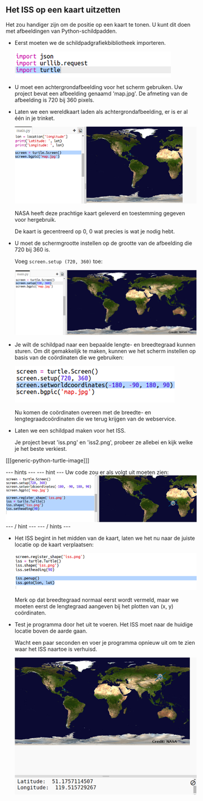 ## Het ISS op een kaart uitzetten

Het zou handiger zijn om de positie op een kaart te tonen. U kunt dit doen met afbeeldingen van Python-schildpadden.

+ Eerst moeten we de schildpadgrafiekbibliotheek importeren.
    
    ![screenshot](images/iss-turtle.png)

+ U moet een achtergrondafbeelding voor het scherm gebruiken. Uw project bevat een afbeelding genaamd 'map.jpg'. De afmeting van de afbeelding is 720 bij 360 pixels.

+ Laten we een wereldkaart laden als achtergrondafbeelding, er is er al één in je trinket.
    
    ![screenshot](images/iss-map.png)
    
    NASA heeft deze prachtige kaart geleverd en toestemming gegeven voor hergebruik.
    
    De kaart is gecentreerd op 0, 0 wat precies is wat je nodig hebt.

+ U moet de schermgrootte instellen op de grootte van de afbeelding die 720 bij 360 is.
    
    Voeg `screen.setup (720, 360)` toe:
    
    ![screenshot](images/iss-setup.png)

+ Je wilt de schildpad naar een bepaalde lengte- en breedtegraad kunnen sturen. Om dit gemakkelijk te maken, kunnen we het scherm instellen op basis van de coördinaten die we gebruiken:
    
    ![screenshot](images/iss-world.png)
    
    Nu komen de coördinaten overeen met de breedte- en lengtegraadcoördinaten die we terug krijgen van de webservice.

+ Laten we een schildpad maken voor het ISS.
    
    Je project bevat 'iss.png' en 'iss2.png', probeer ze allebei en kijk welke je het beste verkiest.

[[[generic-python-turtle-image]]]

\--- hints \--- \--- hint \--- Uw code zou er als volgt uit moeten zien: ![screenshot](images/iss-image.png) \--- / hint \--- \--- / hints \---

+ Het ISS begint in het midden van de kaart, laten we het nu naar de juiste locatie op de kaart verplaatsen:
    
    ![screenshot](images/iss-plot.png)
    
    Merk op dat breedtegraad normaal eerst wordt vermeld, maar we moeten eerst de lengtegraad aangeven bij het plotten van (x, y) coördinaten.

+ Test je programma door het uit te voeren. Het ISS moet naar de huidige locatie boven de aarde gaan.
    
    Wacht een paar seconden en voer je programma opnieuw uit om te zien waar het ISS naartoe is verhuisd.
    
    ![screenshot](images/iss-plotted.png)